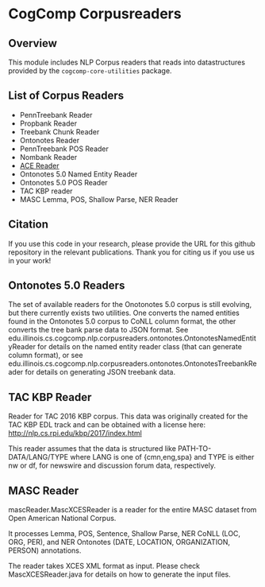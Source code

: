 # CogComp Corpusreaders

## Overview

This module includes NLP Corpus readers that reads into datastructures
provided by the `cogcomp-core-utilities` package.

## List of Corpus Readers
  - PennTreebank Reader
  - Propbank Reader
  - Treebank Chunk Reader
  - Ontonotes Reader
  - PennTreebank POS Reader
  - Nombank Reader
  - [ACE Reader](doc/ACEReader.md) 
  - Ontonotes 5.0 Named Entity Reader
  - Ontonotes 5.0 POS Reader
  - TAC KBP reader
  - MASC Lemma, POS, Shallow Parse, NER Reader

## Citation

If you use this code in your research, please provide the URL for this github repository in the relevant publications.
Thank you for citing us if you use us in your work! 

## Ontonotes 5.0 Readers

The set of available readers for the Onotonotes 5.0 corpus is still evolving, but there currently exists two utilities.
One converts the named entities found in the Ontonotes 5.0 corpus to CoNLL column format, the other converts the 
tree bank parse data to JSON format. See edu.illinois.cs.cogcomp.nlp.corpusreaders.ontonotes.OntonotesNamedEntityReader
for details on the named entity reader class (that can generate column format), or see
edu.illinois.cs.cogcomp.nlp.corpusreaders.ontonotes.OntonotesTreebankReader for details on generating JSON treebank 
data. 

## TAC KBP Reader

Reader for TAC 2016 KBP corpus. This data was originally created for the TAC KBP EDL track and can be obtained with a
license here: http://nlp.cs.rpi.edu/kbp/2017/index.html

This reader assumes that the data is structured like PATH-TO-DATA/LANG/TYPE where LANG is one of {cmn,eng,spa} and TYPE
is either nw or df, for newswire and discussion forum data, respectively.

## MASC Reader

mascReader.MascXCESReader is a reader for the entire MASC dataset from Open American National Corpus.

It processes Lemma, POS, Sentence, Shallow Parse, NER CoNLL (LOC, ORG, PER),
and NER Ontonotes (DATE, LOCATION, ORGANIZATION, PERSON) annotations.

The reader takes XCES XML format as input.
Please check MascXCESReader.java for details on how to generate the input files.
